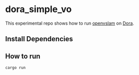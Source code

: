 # dora_simple_vo
This experimental repo shows how to run [openvslam](https://github.com/stella-cv/stella_vslam) on [Dora](https://github.com/dora-rs/dora).

## Install Dependencies
## How to run
```
cargo run
```
